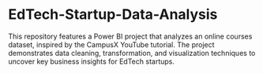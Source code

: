 # EdTech-Startup-Data-Analysis
This repository features a Power BI project that analyzes an online courses dataset, inspired by the CampusX YouTube tutorial. The project demonstrates data cleaning, transformation, and visualization techniques to uncover key business insights for EdTech startups.
